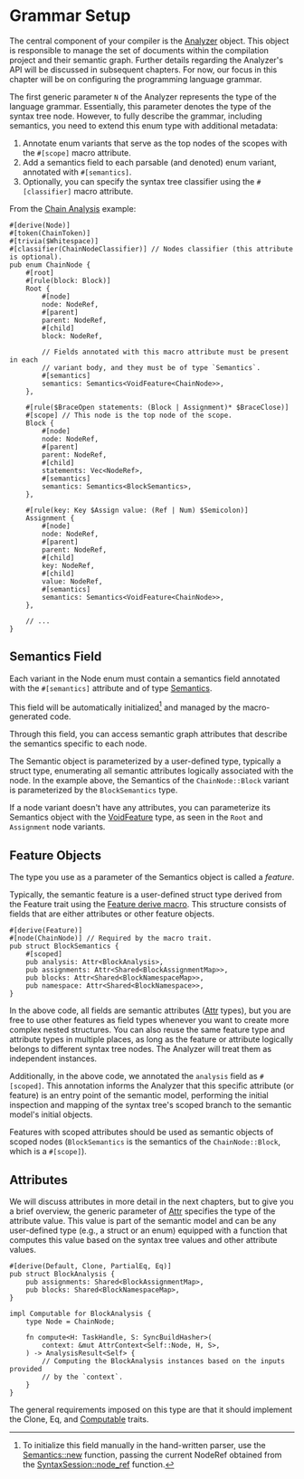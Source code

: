 <!------------------------------------------------------------------------------
  This file is a part of the "Lady Deirdre" work,
  a compiler front-end foundation technology.

  This work is proprietary software with source-available code.

  To copy, use, distribute, and contribute to this work, you must agree to
  the terms of the General License Agreement:

  https://github.com/Eliah-Lakhin/lady-deirdre/blob/master/EULA.md.

  The agreement grants you a Commercial-Limited License that gives you
  the right to use my work in non-commercial and limited commercial products
  with a total gross revenue cap. To remove this commercial limit for one of
  your products, you must acquire an Unrestricted Commercial License.

  If you contribute to the source code, documentation, or related materials
  of this work, you must assign these changes to me. Contributions are
  governed by the "Derivative Work" section of the General License
  Agreement.

  Copying the work in parts is strictly forbidden, except as permitted under
  the terms of the General License Agreement.

  If you do not or cannot agree to the terms of this Agreement,
  do not use this work.

  This work is provided "as is" without any warranties, express or implied,
  except to the extent that such disclaimers are held to be legally invalid.

  Copyright (c) 2024 Ilya Lakhin (Илья Александрович Лахин).
  All rights reserved.
------------------------------------------------------------------------------->

# Grammar Setup

The central component of your compiler is
the [Analyzer](https://docs.rs/lady-deirdre/2.0.0/lady_deirdre/analysis/struct.Analyzer.html)
object. This object is responsible to manage the set of documents within the
compilation project and their semantic graph. Further details regarding the
Analyzer's API will be discussed in subsequent chapters. For now, our focus in
this chapter will be on configuring the programming language grammar.

The first generic parameter `N` of the Analyzer represents the type of the
language grammar. Essentially, this parameter denotes the type of the syntax
tree node. However, to fully describe the grammar, including semantics, you need
to extend this enum type with additional metadata:

1. Annotate enum variants that serve as the top nodes of the scopes with
   the `#[scope]` macro attribute.
2. Add a semantics field to each parsable (and denoted) enum variant, annotated
   with `#[semantics]`.
3. Optionally, you can specify the syntax tree classifier using
   the `#[classifier]` macro attribute.

From the [Chain Analysis](todo) example:

```rust,noplayground
#[derive(Node)]
#[token(ChainToken)]
#[trivia($Whitespace)]
#[classifier(ChainNodeClassifier)] // Nodes classifier (this attribute is optional).
pub enum ChainNode {
    #[root]
    #[rule(block: Block)]
    Root {
        #[node]
        node: NodeRef,
        #[parent]
        parent: NodeRef,
        #[child]
        block: NodeRef,
        
        // Fields annotated with this macro attribute must be present in each
        // variant body, and they must be of type `Semantics`.
        #[semantics] 
        semantics: Semantics<VoidFeature<ChainNode>>,
    },

    #[rule($BraceOpen statements: (Block | Assignment)* $BraceClose)]
    #[scope] // This node is the top node of the scope.
    Block {
        #[node]
        node: NodeRef,
        #[parent]
        parent: NodeRef,
        #[child]
        statements: Vec<NodeRef>,
        #[semantics]
        semantics: Semantics<BlockSemantics>,
    },

    #[rule(key: Key $Assign value: (Ref | Num) $Semicolon)]
    Assignment {
        #[node]
        node: NodeRef,
        #[parent]
        parent: NodeRef,
        #[child]
        key: NodeRef,
        #[child]
        value: NodeRef,
        #[semantics]
        semantics: Semantics<VoidFeature<ChainNode>>,
    },
    
    // ...
}
```

## Semantics Field

Each variant in the Node enum must contain a semantics field annotated with
the `#[semantics]` attribute and of
type [Semantics](https://docs.rs/lady-deirdre/2.0.0/lady_deirdre/analysis/struct.Semantics.html).

This field will be automatically initialized[^handwritten] and managed by the
macro-generated code.

Through this field, you can access semantic graph attributes that describe the
semantics specific to each node.

The Semantic object is parameterized by a user-defined type, typically a struct
type, enumerating all semantic attributes logically associated with the node. In
the example above, the Semantics of the `ChainNode::Block` variant is
parameterized by the `BlockSemantics` type.

If a node variant doesn't have any attributes, you can parameterize its
Semantics object with
the [VoidFeature](https://docs.rs/lady-deirdre/2.0.0/lady_deirdre/analysis/struct.VoidFeature.html)
type, as seen in the `Root` and `Assignment` node variants.

[^handwritten]: To initialize this field manually in the hand-written parser,
use
the [Semantics::new](https://docs.rs/lady-deirdre/2.0.0/lady_deirdre/analysis/struct.Semantics.html#method.new)
function, passing the current NodeRef obtained from
the [SyntaxSession::node_ref](https://docs.rs/lady-deirdre/2.0.0/lady_deirdre/syntax/trait.SyntaxSession.html#tymethod.node_ref)
function.

## Feature Objects

The type you use as a parameter of the Semantics object is called a *feature*.

Typically, the semantic feature is a user-defined struct type derived from the
Feature trait using the [Feature derive macro](todo). This structure consists of
fields that are either attributes or other feature objects.

```rust,noplayground
#[derive(Feature)]
#[node(ChainNode)] // Required by the macro trait.
pub struct BlockSemantics {
    #[scoped]
    pub analysis: Attr<BlockAnalysis>,
    pub assignments: Attr<Shared<BlockAssignmentMap>>,
    pub blocks: Attr<Shared<BlockNamespaceMap>>,
    pub namespace: Attr<Shared<BlockNamespace>>,
}
```

In the above code, all fields are semantic
attributes ([Attr](https://docs.rs/lady-deirdre/2.0.0/lady_deirdre/analysis/struct.Attr.html)
types), but you are free to use other features as field types whenever you want
to create more complex nested structures. You can also reuse the same feature
type and attribute types in multiple places, as long as the feature or attribute
logically belongs to different syntax tree nodes. The Analyzer will treat them
as independent instances.

Additionally, in the above code, we annotated the `analysis` field
as `#[scoped]`. This annotation informs the Analyzer that this specific
attribute (or feature) is an entry point of the semantic model, performing the
initial inspection and mapping of the syntax tree's scoped branch to the
semantic model's initial objects.

Features with scoped attributes should be used as semantic objects of scoped
nodes (`BlockSemantics` is the semantics of the `ChainNode::Block`, which is
a `#[scope]`).

## Attributes

We will discuss attributes in more detail in the next chapters, but to give you
a brief overview, the generic parameter
of [Attr](https://docs.rs/lady-deirdre/2.0.0/lady_deirdre/analysis/struct.Attr.html)
specifies the type of the attribute value. This value is part of the semantic
model and can be any user-defined type (e.g., a struct or an enum) equipped with
a function that computes this value based on the syntax tree values and other
attribute values.

```rust,noplayground
#[derive(Default, Clone, PartialEq, Eq)]
pub struct BlockAnalysis {
    pub assignments: Shared<BlockAssignmentMap>,
    pub blocks: Shared<BlockNamespaceMap>,
}

impl Computable for BlockAnalysis {
    type Node = ChainNode;

    fn compute<H: TaskHandle, S: SyncBuildHasher>(
        context: &mut AttrContext<Self::Node, H, S>,
    ) -> AnalysisResult<Self> {
        // Computing the BlockAnalysis instances based on the inputs provided
        // by the `context`.
    }
}
```

The general requirements imposed on this type are that it should implement the
Clone, Eq,
and [Computable](https://docs.rs/lady-deirdre/2.0.0/lady_deirdre/analysis/trait.Computable.html)
traits.
